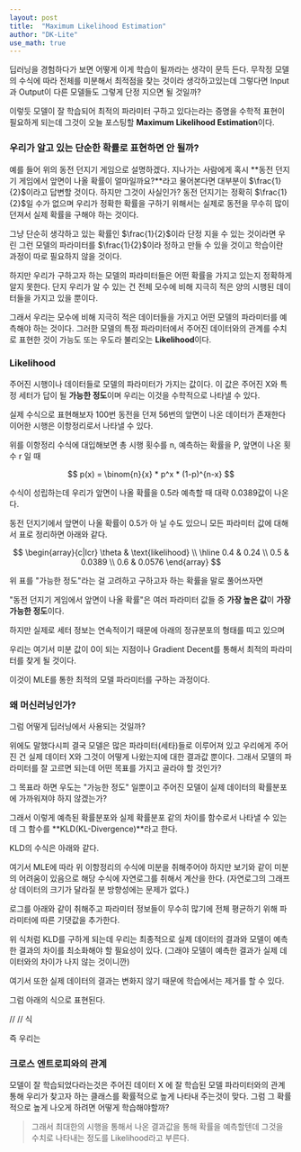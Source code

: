 ```yaml
---
layout: post
title:  "Maximum Likelihood Estimation"
author: "DK-Lite"
use_math: true
---
```


딥러닝을 경험하다가 보면 어떻게 이게 학습이 될까라는 생각이 문득 든다.
무작정 모델의 수식에 따라 전체를 미분해서 최적점을 찾는 것이라 생각하고있는데
그렇다면 Input과 Output이 다른 모델들도 그렇게 단정 지으면 될 것일까? 

이렇듯 모델이 잘 학습되어 최적의 파라미터 구하고 있다는라는 증명을 수학적 표현이 필요하게 되는데
그것이 오늘 포스팅할 **Maximum Likelihood Estimation**이다.

### 우리가 알고 있는 단순한 확률로 표현하면 안 될까?

예를 들어 위의 동전 던지기 게임으로 설명하겠다.
지나가는 사람에게 혹시 **동전 던지기 게임에서 앞면이 나올 확률이 얼마일까요?**라고 물어본다면
대부분이 $\frac{1}{2}$이라고 답변할 것이다. 하지만 그것이 사실인가?
동전 던지기는 정확히 $\frac{1}{2}$일 수가 없으며 우리가 정확한 확률을 구하기 위해서는 실제로 동전을 무수히 많이 던져서
실제 확률을 구해야 하는 것이다.

그냥 단순히 생각하고 있는 확률인 $\frac{1}{2}$이라 단정 지을 수 있는 것이라면
우린 그런 모델의 파라미터를 $\frac{1}{2}$이라 정하고 만들 수 있을 것이고
학습이란 과정이 따로 필요하지 않을 것이다.

하지만 우리가 구하고자 하는 모델의 파라미터들은 어떤 확률을 가지고 있는지 정확하게 알지 못한다.
단지 우리가 알 수 있는 건 전체 모수에 비해 지극히 적은 양의 시행된 데이터들을 가지고 있을 뿐이다.

그래서 우리는 모수에 비해 지극히 적은 데이터들을 가지고 어떤 모델의 파라미터를 예측해야 하는 것이다.
그러한 모델의 특정 파라미터에서 주어진 데이터와의 관계를 수치로 표현한 것이 
가능도 또는 우도라 불리오는 **Likelihood**이다.

### Likelihood
주어진 시행이나 데이터들로 모델의 파라미터가 가지는 값이다.
이 값은 주어진 X와 특정 세터가 답이 될 **가능한 정도**이며
우리는 이것을 수학적으로 나타낼 수 있다.

실제 수식으로 표현해보자
100번 동전을 던져 56번의 앞면이 나온 데이터가 존재한다 이어한 시행은 이항정리로서 나타낼 수 있다.

위를 이항정리 수식에 대입해보면
총 시행 횟수를 n, 예측하는 확률을 P, 앞면이 나온 횟수 r 일 때

$$
p(x) = \binom{n}{x} * p^x * (1-p)^{n-x}
$$

수식이 성립하는데
우리가 앞면이 나올 확률을 0.5라 예측할 때
대략 0.0389값이 나온다.

동전 던지기에서 앞면이 나올 확률이 0.5가 아 닐 수도 있으니 모든 파라미터 값에 대해서 표로 정리하면 아래와 같다.

$$
\begin{array}{c|lcr}
\theta & \text{likelihood} \\
\hline
0.4 & 0.24  \\
0.5 & 0.0389  \\
0.6 & 0.0576 
\end{array}
$$

위 표를 "가능한 정도"라는 걸 고려하고 구하고자 하는 확률을 말로 풀어쓰자면

"동전 던지기 게임에서 앞면이 나올 확률"은 여러 파라미터 값들 중 **가장 높은 값**이 **가장 가능한 정도**이다.

하지만 실제로 세터 정보는 연속적이기 때문에 아래의 정규분포의 형태를 띠고 있으며

우리는 여기서 미분 값이 0이 되는 지점이나 Gradient Decent를 통해서 최적의 파라미터를 찾게 될 것이다.

이것이 MLE를 통한 최적의 모델 파라미터를 구하는 과정이다.

### 왜 머신러닝인가?
그럼 어떻게 딥러닝에서 사용되는 것일까?

위에도 말했다시피 결국 모델은 많은 파라미터(세타)들로 이루어져 있고 우리에게 주어진 건 실제 데이터 X와 그것이 어떻게 나왔는지에 대한 결과값 뿐이다.
그래서 모델의 파라미터를 잘 고르면 되는데 어떤 목표를 가지고 골라야 할 것인가?

그 목표라 하면 우도는 "가능한 정도" 일뿐이고 주어진 모델이 실제 데이터의 확률분포에 가까워져야 하지 않겠는가?

그래서 이렇게 예측된 확률분포와 실제 확률분포 같의 차이를 함수로서 나타낼 수 있는데
그 함수를 **KLD(KL-Divergence)**라고 한다.

KLD의 수식은 아래와 같다.

<!-- $$
D_KL(P\middle\|Q) = E_{X~P}[P(x)Q(x)]
$$ -->

여기서 MLE에 따라 위 이항정리의 수식에 미분을 취해주어야 하지만 보기와 같이 미분의 어려움이 있음으로
해당 수식에 자연로그를 취해서 계산을 한다. (자연로그의 그래프상 데이터의 크기가 달라질 분 방향성에는 문제가 없다.)

로그를 아래와 같이 취해주고
파라미터 정보들이 무수히 많기에 전체 평균하기 위해 파라미터에 따른 기댓값을 추가한다.

위 식처럼 KLD를 구하게 되는데 우리는 최종적으로 실제 데이터의 결과와 모델이 예측한 결과의 차이를
최소화해야 할 필요성이 있다. (그래야 모델이 예측한 결과가 실제 데이터와의 차이가 나지 않는 것이니깐)

여기서 또한 실제 데이터의 결과는 변화지 않기 때문에 학습에서는 제거를 할 수 있다.

그럼 아래의 식으로 표현된다.


// // 식

즉 우리는 
### 크로스 엔트로피와의 관계



모델이 잘 학습되었다라는것은 주어진 데이터 X 에 잘 학습된 모델 파라미터와의 관계 통해
우리가 찾고자 하는 클래스를 확률적으로 높게 나타내 주는것이 맞다.
그럼 그 확률적으로 높게 나오게 하려면 어떻게 학습해야할까?
> 그래서 최대한의 시행을 통해서 나온 결과값을 통해 확률을 예측할텐데 그것을 수치로 나타내는 정도를 Likelihood라고 부른다.